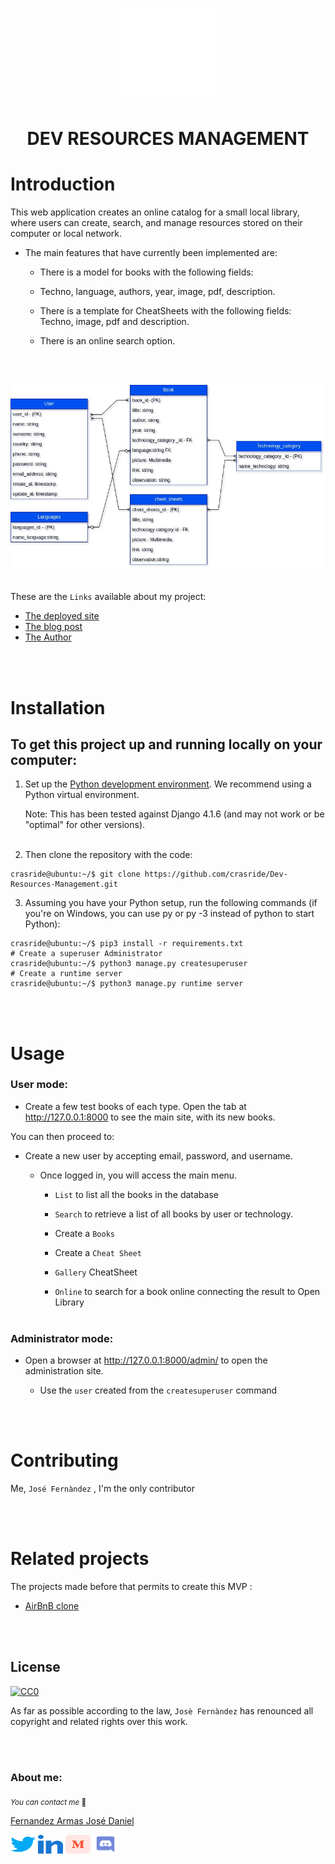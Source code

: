 <p align="center"> <img width="150" height="150" src="./docs/images/logo.png" </p>
<h1 align="center">DEV RESOURCES MANAGEMENT</h1>




# Introduction

This web application creates an online catalog for a small local library, where users can create, search, and manage resources stored on their computer or local network.

- The main features that have currently been implemented are:

  - There is a model for books with the following fields:
  - Techno, language, authors, year, image, pdf, description.

  - There is a template for CheatSheets with the following fields:
	  Techno, image, pdf and description.
  - There is an online search option.

<br></br>
<p align="left"> <img width="" height="" src="./docs/images/Data%20Modelling-1.jpg" </p>
<br></br>

These are the `Links` available about my project:
* [The deployed site](https://dev-resources-management.onrender.com/)
* [The blog post]()
* [The Author](https://www.linkedin.com/in/jd-fernandez)

<br></br>

# Installation

## To get this project up and running locally on your computer:

1) Set up the [Python development environment](https://www.digitalocean.com/community/tutorials/how-to-install-django-and-set-up-a-development-environment-on-ubuntu-16-04). We recommend using a Python virtual environment.

	Note: This has been tested against Django 4.1.6 (and may not work or be "optimal" for other versions).
<br></br>
2) Then clone the repository with the code:

```
crasride@ubuntu:~/$ git clone https://github.com/crasride/Dev-Resources-Management.git
```

3) Assuming you have your Python setup, run the following commands (if you're on Windows, you can use py or py -3 instead of python to start Python):

```
crasride@ubuntu:~/$ pip3 install -r requirements.txt
# Create a superuser Administrator
crasride@ubuntu:~/$ python3 manage.py createsuperuser
# Create a runtime server
crasride@ubuntu:~/$ python3 manage.py runtime server
```
<br></br>

# Usage

### User mode:
- Create a few test books of each type.
Open the tab at http://127.0.0.1:8000 to see the main site, with its new books.

You can then proceed to:

- Create a new user by accepting email, password, and username.

	- Once logged in, you will access the main menu.


      - `List` to list all the books in the database

      - `Search` to retrieve a list of all books by user or technology.

      - Create a `Books`

      - Create a `Cheat Sheet`

      - `Gallery` CheatSheet

      - `Online` to search for a book online connecting the result to Open Library
<br></br>
### Administrator mode:
- Open a browser at http://127.0.0.1:8000/admin/ to open the administration site.

	- Use the `user` created from the `createsuperuser` command




<br></br>

# Contributing

Me, `José Fernàndez` , I'm the only contributor


<br></br>

# Related projects
The projects made before that permits to create this MVP :

* [AirBnB clone](https://github.com/crasride/holbertonschool-AirBnB_clone_v4/tree/main/web_dynamic)



<br></br>

## License

[![CC0](https://licensebuttons.net/p/zero/1.0/88x31.png)](https://creativecommons.org/publicdomain/zero/1.0/)

As far as possible according to the law, `Josè Fernàndez` has renounced all copyright and related rights over this work.




<br></br>

### About me:

<sub>_You can contact me_ 📩

[Fernandez Armas José Daniel](https://github.com/crasride)

<p align="left">
<a href="https://twitter.com/JosFern35900656" target="blank"><img align="center" src="./docs/images/twitter.svg" alt="crasride" height="30" width="40" /></a>
<a href="https://www.linkedin.com/in/jd-fernandez/" target="blank"><img align="center" src="./docs/images/linked-in-alt.svg" alt="crasride" height="30" width="40" /></a>
<a href="https://medium.com/@4990" target="blank"><img align="center" src="./docs/images/medium.svg" alt="@crasride" height="30" width="40" /></a>
<a href="https://discord.gg/José Fernandez Armas#7992" target="blank"><img align="center" src="./docs/images/discord.svg" alt="crasride" height="30" width="40" /></a>
</p>
